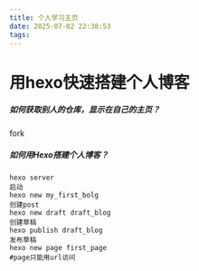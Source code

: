 ```yaml
---
title: 个人学习主页
date: 2025-07-02 22:38:53
tags:
---
```

# 用hexo快速搭建个人博客

##### 如何获取别人的仓库，显示在自己的主页？

fork

#####  如何用Hexo搭建个人博客？

```
hexo server
启动
hexo new my_first_bolg
创建post
hexo new draft draft_blog
创建草稿
hexo publish draft_blog
发布草稿
hexo new page first_page
#page只能用url访问
```


